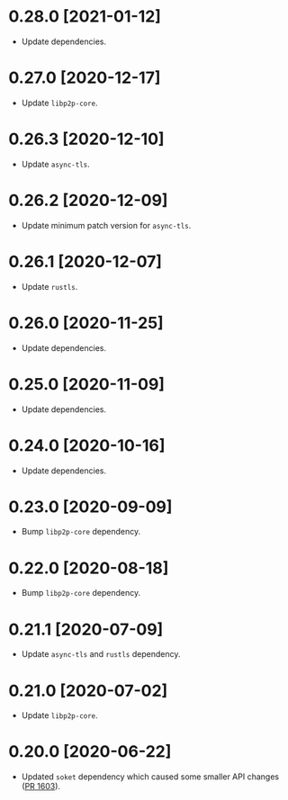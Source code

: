 # 0.28.0 [2021-01-12]

- Update dependencies.

# 0.27.0 [2020-12-17]

- Update `libp2p-core`.

# 0.26.3 [2020-12-10]

- Update `async-tls`.

# 0.26.2 [2020-12-09]

- Update minimum patch version for `async-tls`.

# 0.26.1 [2020-12-07]

- Update `rustls`.

# 0.26.0 [2020-11-25]

- Update dependencies.

# 0.25.0 [2020-11-09]

- Update dependencies.

# 0.24.0 [2020-10-16]

- Update dependencies.

# 0.23.0 [2020-09-09]

- Bump `libp2p-core` dependency.

# 0.22.0 [2020-08-18]

- Bump `libp2p-core` dependency.

# 0.21.1 [2020-07-09]

- Update `async-tls` and `rustls` dependency.

# 0.21.0 [2020-07-02]

- Update `libp2p-core`.

# 0.20.0 [2020-06-22]

- Updated `soket` dependency which caused some smaller
  API changes ([PR 1603](https://github.com/libp2p/rust-libp2p/pull/1603)).

